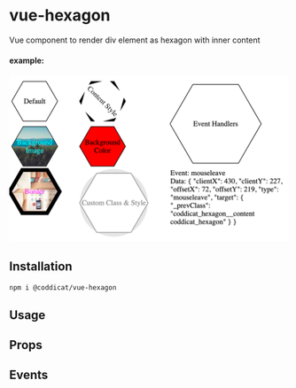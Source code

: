 # vue-hexagon
Vue component to render div element as hexagon with inner content

#### example:
<img src="https://github.com/coddicat/vue-hexagon/blob/master/example/example.png"/>

## Installation
```
npm i @coddicat/vue-hexagon
```

## Usage

## Props

## Events
